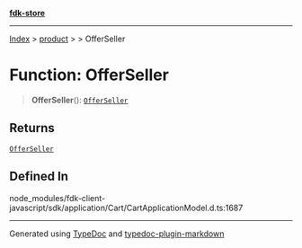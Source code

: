 [**fdk-store**](../../../README.md)
***

[Index](../../../API.md) > [product](../../README.md) > [<internal>](../README.md) > OfferSeller

# Function: OfferSeller

> **OfferSeller**(): [`OfferSeller`](../type-aliases/type-alias.OfferSeller.md)

## Returns

[`OfferSeller`](../type-aliases/type-alias.OfferSeller.md)

## Defined In

node\_modules/fdk-client-javascript/sdk/application/Cart/CartApplicationModel.d.ts:1687

***
Generated using [TypeDoc](https://typedoc.org/) and [typedoc-plugin-markdown](https://www.npmjs.com/package/typedoc-plugin-markdown)
